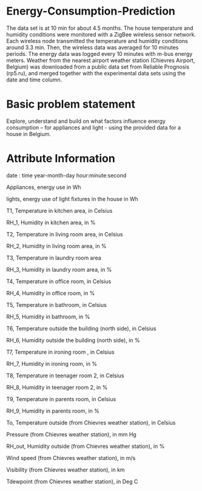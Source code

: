 # Energy-Consumption-Prediction

The data set is at 10 min for about 4.5 months. The house temperature and humidity conditions were monitored with a ZigBee wireless sensor network. 
Each wireless node transmitted the temperature and humidity conditions around 3.3 min. Then, the wireless data was averaged for 10 minutes periods. 
The energy data was logged every 10 minutes with m-bus energy meters. Weather from the nearest airport weather station (Chievres Airport, Belgium) was 
downloaded from a public data set from Reliable Prognosis (rp5.ru), and merged together with the experimental data sets using the date and time column.

# Basic problem statement
Explore, understand and build on what factors influence energy consumption – for appliances and light - using the provided data for a house in Belgium.

# Attribute Information
date : time year-month-day hour:minute:second

Appliances, energy use in Wh

lights, energy use of light fixtures in the house in Wh

T1, Temperature in kitchen area, in Celsius

RH_1, Humidity in kitchen area, in %

T2, Temperature in living room area, in Celsius

RH_2, Humidity in living room area, in %

T3, Temperature in laundry room area

RH_3, Humidity in laundry room area, in %

T4, Temperature in office room, in Celsius

RH_4, Humidity in office room, in %

T5, Temperature in bathroom, in Celsius

RH_5, Humidity in bathroom, in %

T6, Temperature outside the building (north side), in Celsius

RH_6, Humidity outside the building (north side), in %

T7, Temperature in ironing room , in Celsius

RH_7, Humidity in ironing room, in %

T8, Temperature in teenager room 2, in Celsius

RH_8, Humidity in teenager room 2, in %

T9, Temperature in parents room, in Celsius

RH_9, Humidity in parents room, in %

To, Temperature outside (from Chievres weather station), in Celsius

Pressure (from Chievres weather station), in mm Hg

RH_out, Humidity outside (from Chievres weather station), in %

Wind speed (from Chievres weather station), in m/s

Visibility (from Chievres weather station), in km

Tdewpoint (from Chievres weather station), in Deg C


